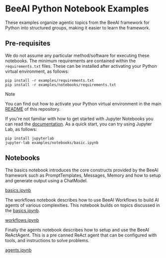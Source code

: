 # BeeAI Python Notebook Examples

These examples organize agentic topics from the BeeAI framework for Python into structured groups, making it easier to learn the framework.

## Pre-requisites

We do not assume any particular method/software for executing these notebooks. The minimum requirements are contained within the `requirements.txt` files. These can be installed after activating your Python virtual environment, as follows:

```shell
pip install -r examples/requirements.txt
pip install -r examples/notebooks/requirements.txt
```

> [!NOTE]
> You can find out how to activate your Python virtual environment in the main [README](/README.md) of this repository.

If you're not familiar with how to get started with Jupyter Notebooks you can read the [documentation](https://docs.jupyter.org). As a quick start, you can try using Jupyter Lab, as follows:

```shell
pip install jupyterlab
jupyter-lab examples/notebooks/basic.ipynb
```

## Notebooks

The basics notebook introduces the core constructs provided by the BeeAI framework such as PromptTemplates, Messages, Memory and how to setup and generate output using a ChatModel.

[basics.ipynb](basics.ipynb)

The workflows notebook describes how to use BeeAI Workflows to build AI agents of various complexities. This notebook builds on topics discussed in the [basics.ipynb](basics.ipynb).

[workflows.ipynb](workflows.ipynb)

Finally the agents notebook describes how to setup and use the BeeAI ReActAgent. This is a pre canned ReAct agent that can be configured with tools, and instructions to solve problems.

[agents.ipynb](agents.ipynb)
